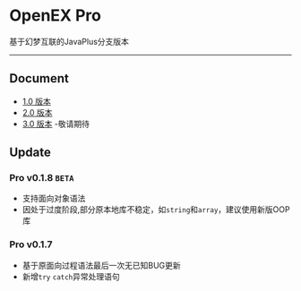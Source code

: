 # OpenEX Pro

基于幻梦互联的JavaPlus分支版本

<hr>

## Document

* [1.0 版本](https://xiaoyi1212.github.io/OpenexDOC/)
* [2.0 版本](https://mczzcs.github.io/OpenEXDoc/)
* [3.0 版本]() -敬请期待

## Update

### Pro v0.1.8 `BETA`

* 支持面向对象语法
* 因处于过度阶段,部分原本地库不稳定，如`string`和`array`，建议使用新版OOP库

### Pro v0.1.7

* 基于原面向过程语法最后一次无已知BUG更新
* 新增`try` `catch`异常处理语句
